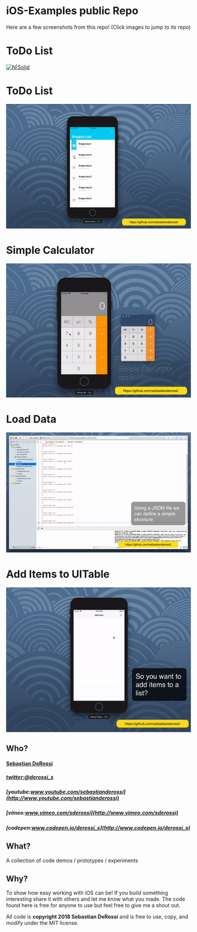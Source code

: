 iOS-Examples public Repo
=========


Here are a few screenshots from this repo! (Click images to jump to its repo)

# ToDo List
[![N|Solid](https://github.com/sebastianderossi/iOS-Examples/blob/master/WorldCupApp/WorldCupApp.gif)](https://github.com/sebastianderossi/iOS-Examples/tree/master/WorldCupApp)

# ToDo List
[![N|Solid](https://github.com/sebastianderossi/iOS-Examples/blob/master/ToDoList/ToDoList.gif)](https://github.com/sebastianderossi/iOS-Examples/tree/master/ToDoList)

# Simple Calculator
[![N|Solid](https://github.com/sebastianderossi/iOS-Examples/blob/master/SimpleCalculator/SimpleCalculator.gif)](https://github.com/sebastianderossi/iOS-Examples/tree/master/SimpleCalculator)

# Load Data
[![N|Solid](https://github.com/sebastianderossi/iOS-Examples/blob/master/LoadData/LoadData.gif)](https://github.com/sebastianderossi/iOS-Examples/tree/master/LoadData)

# Add Items to UITable
[![N|Solid](https://github.com/sebastianderossi/iOS-Examples/blob/master/AddItemsToUITable/AddItemsToUITable.gif)](https://github.com/sebastianderossi/iOS-Examples/tree/master/AddItemsToUITable)

Who?
----------------
#### [Sebastian DeRossi](mailto:sebastian.derossi@gmail.com)

##### [twitter:@derossi_s](http://www.twitter.com/derossi_s)
##### [youtube:www.youtube.com/sebastianderossi](http://www.youtube.com/sebastianderossi)
##### [vimeo:www.vimeo.com/sderossi](http://www.vimeo.com/sderossi)
##### [codepen:www.codepen.io/derossi_s](http://www.codepen.io/derossi_s)

What?
----------------
A collection of code demos / prototypes / experiments

Why?
----------------
To show how easy working with iOS can be!
If you build something interesting share it with others and let me know what you made.
The code found here is free for anyone to use but feel free to give me a shout out.

All code is **copyright 2018 Sebastian DeRossi** and is free to use, copy, and modify under the MIT license.

